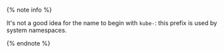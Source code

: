 {% note info %}

It's not a good idea for the name to begin with `kube-`: this prefix is used by system namespaces.

{% endnote %}